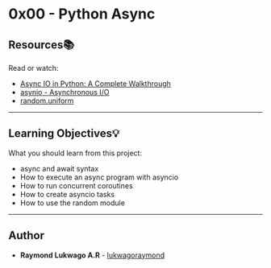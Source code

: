 # 0x00 - Python Async

## Resources:books:
Read or watch:
* [Async IO in Python: A Complete Walkthrough](https://realpython.com/async-io-python/)
* [asynio - Asynchronous I/O](https://docs.python.org/3/library/asyncio.html)
* [random.uniform](https://docs.python.org/3/library/random.html#random.uniform)

---

## Learning Objectives:bulb:
What you should learn from this project:

* async and await syntax
* How to execute an async program with asyncio 
* How to run concurrent coroutines 
* How to create asyncio tasks 
* How to use the random module

---

## Author
* **Raymond Lukwago A.R** - [lukwagoraymond](https://github.com/lukwagoraymond)